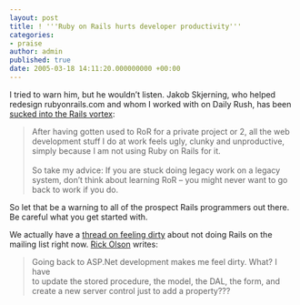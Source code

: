```yaml
---
layout: post
title: ! '''Ruby on Rails hurts developer productivity'''
categories:
- praise
author: admin
published: true
date: 2005-03-18 14:11:20.000000000 +00:00
---
```

<p>I tried to warn him, but he wouldn&#8217;t listen. Jakob Skjerning, who helped redesign rubyonrails.com and whom I worked with on Daily Rush, has been <a href="http://mentalized.net/journal/2005/03/18/ruby_on_rails_hurts_developer_productivity/">sucked into the Rails vortex</a>:</p>
<blockquote>After having gotten used to RoR for a private project or 2, all the web development stuff I do at work feels ugly, clunky and unproductive, simply because I am not using Ruby on Rails for it.<br />
<br />
So take my advice: If you are stuck doing legacy work on a legacy system, don&rsquo;t think about learning RoR &#8211; you might never want to go back to work if you do.</blockquote>
<p>So let that be a warning to all of the prospect Rails programmers out there. Be careful what you get started with.</p>
<p>We actually have a <a href="http://one.textdrive.com/pipermail/rails/2005-March/004877.html">thread on feeling dirty</a> about not doing Rails on the mailing list right now. <a href="http://techno-weenie.net/">Rick Olson</a> writes:</p>
<blockquote>Going back to <span class="caps">ASP</span>.Net development makes me feel dirty.  What?  I have<br />
to update the stored procedure, the model, the <span class="caps">DAL</span>, the form, and<br />
create a new server control just to add a property???</blockquote>